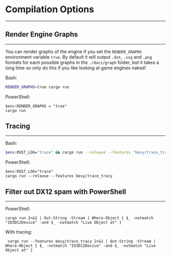 # Compilation Options

---

## Render Engine Graphs

---

You can render graphs of the engine if you set the `RENDER_GRAPHS` environment variable `true`. By default it will output `.dot`, `.svg` and `.png` formats for each possible graphs in the `./docs/graph` folder, but it takes a long time so only do this if you like looking at game engines naked!

Bash:

```bash
RENDER_GRAPHS=true cargo run
```

PowerShell:

```pwsh
$env:RENDER_GRAPHS = "true"
cargo run
```

## Tracing

---

Bash:

```bash
$env:RUST_LOG="trace" && cargo run --release --features "bevy/trace_tracy"
```

PowerShell:

```pwsh
$env:RUST_LOG="trace"
cargo run --release --features bevy/trace_tracy
```

## Filter out DX12 spam with PowerShell

---

PowerShell:

```pwsh
cargo run 2>&1 | Out-String -Stream | Where-Object { $_ -notmatch "ID3D12Device" -and $_ -notmatch "Live Object at" }
```

With tracing:

```pwsh
 cargo run --features bevy/trace_tracy 2>&1 | Out-String -Stream | Where-Object { $_ -notmatch "ID3D12Device" -and $_ -notmatch "Live Object at" }
 ```
